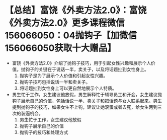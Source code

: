 # 【总结】富饶《外卖方法2.0》：富饶《外卖方法2.0》更多课程微信156066050：04抛钩子【加微信156066050获取十大赠品】

-   富饶《外卖方法2.0》介绍了抛钩子技巧，用于引起女性兴趣和展示个人价值。抛钩子的关键在于说话一半，卖关子，以及将话题扯到女性身上。
    1.  抛钩子是为了展示个人价值和引起女性兴趣。
    2.  抛钩子技巧包括说话一半和卖关子。
    3.  将话题扯到女性身上可以更自然地展示个人特质。
-   男生忙于工作，女生建议他放假，男生解释忙于辅导员工和开会，女生建议抛钩子展示自己的价值，包括话说一半、卖关子和把话题与女人联系起来。男生提到抛钩子的技巧，如果女生不上钩，建议让她滚蛋或者去死，给女生两到三次的装逼机会。
    1.  男生忙于工作，女生建议他放假
    2.  抛钩子展示自己的价值
    3.  抛钩子的技巧和处理方式